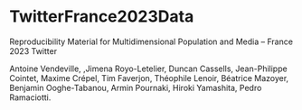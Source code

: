 # TwitterFrance2023Data
Reproducibility Material for Multidimensional Population and Media – France 2023 Twitter


Antoine Vendeville, ,Jimena Royo-Letelier, Duncan Cassells, Jean-Philippe Cointet, Maxime Crépel, Tim Faverjon, Théophile Lenoir, Béatrice Mazoyer, Benjamin Ooghe-Tabanou, Armin Pournaki, Hiroki Yamashita, Pedro Ramaciotti.
